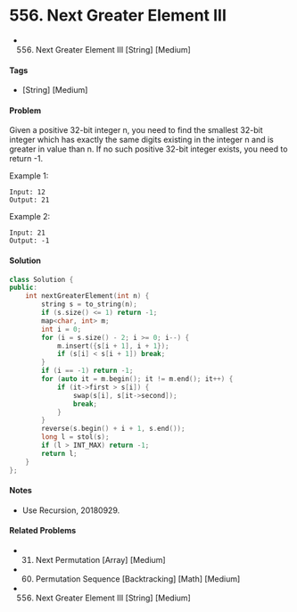 # 556. Next Greater Element III
- 556. Next Greater Element III [String] [Medium]

#### Tags
- [String] [Medium]

#### Problem
Given a positive 32-bit integer n, you need to find the smallest 32-bit integer which has exactly the same digits existing in the integer n and is greater in value than n. If no such positive 32-bit integer exists, you need to return -1.

Example 1:

    Input: 12
    Output: 21

Example 2:

    Input: 21
    Output: -1

#### Solution
``` C++
class Solution {
public:
    int nextGreaterElement(int n) {
        string s = to_string(n);
        if (s.size() <= 1) return -1;
        map<char, int> m;
        int i = 0;
        for (i = s.size() - 2; i >= 0; i--) {
            m.insert({s[i + 1], i + 1});
            if (s[i] < s[i + 1]) break;
        }
        if (i == -1) return -1;
        for (auto it = m.begin(); it != m.end(); it++) {
            if (it->first > s[i]) {
                swap(s[i], s[it->second]);
                break;
            }
        }
        reverse(s.begin() + i + 1, s.end());
        long l = stol(s);
        if (l > INT_MAX) return -1;
        return l;
    }
};
```

#### Notes
- Use Recursion, 20180929.

#### Related Problems
- 31. Next Permutation [Array] [Medium]
- 60. Permutation Sequence [Backtracking] [Math] [Medium]
- 556. Next Greater Element III [String] [Medium]
